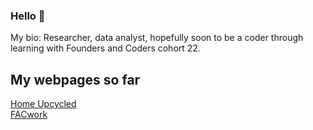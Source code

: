 ### Hello 👋

My bio: Researcher, data analyst, hopefully soon to be a coder through learning with Founders and Coders cohort 22.

## My webpages so far

[Home Upcycled](https://sbhatti534602210.github.io/homeupcycled/)<br />
[FACwork](https://sbhatti534602210.github.io/facwork/)
<!--
**sbhatti534602210/sbhatti534602210** is a ✨ _special_ ✨ repository because its `README.md` (this file) appears on your GitHub profile.

Here are some ideas to get you started:


- 🔭 I’m currently working on ...
- 🌱 I’m currently learning ...
- 👯 I’m looking to collaborate on ...
- 🤔 I’m looking for help with ...
- 💬 Ask me about ...
- 📫 How to reach me: ...
- 😄 Pronouns: ...
- ⚡ Fun fact: ...
-->
